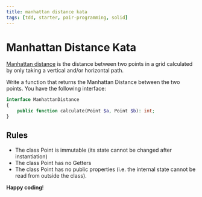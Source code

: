 ```yaml
---
title: manhattan distance kata
tags: [tdd, starter, pair-programming, solid]
---
```


# Manhattan Distance Kata
[Manhattan distance](https://en.wikipedia.org/wiki/Taxicab_geometry) is the distance between two points in a grid 
calculated by only taking a vertical and/or horizontal path.

Write a function that returns the Manhattan Distance between the two points. You have the following interface:

```php
interface ManhattanDistance
{
    public function calculate(Point $a, Point $b): int;
}
```

## Rules
- The class Point is immutable (its state cannot be changed after instantiation)
- The class Point has no Getters
- The class Point has no public properties (i.e. the internal state cannot be read from outside the class).

**Happy coding**!
